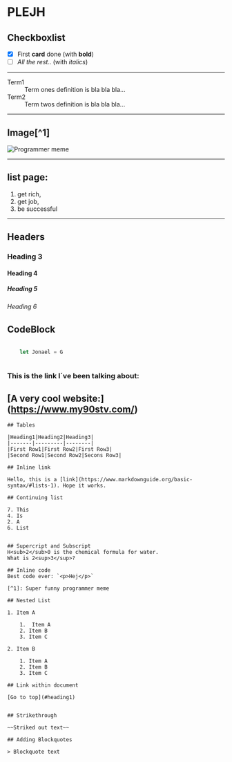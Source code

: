 <h1 id="heading1">PLEJH</h1>
 
## Checkboxlist  
- [x] First __card__ done (with __bold__)
- [ ] _All the rest.._  (with _italics_)

***

<dl>
 <dt>Term1</dt>
 <dd>Term ones definition is bla bla bla...</dd>

 <dt>Term2</dt>
 <dd>Term twos definition is bla bla bla...</dd>
</dl>

___

## Image[^1]

![Programmer meme](https://assets-global.website-files.com/5f3c19f18169b62a0d0bf387/60d33be8cf4ba7565123c8bc_YPD3ulQQAGQpOcnqIm3QzSTRgzmr1SexpW9ZjMpJ1mAnUxx4iF05XOTu44sk0qQG-8XgBcYmGZGAD-5SAZvJl3TjtmhgWnn-w0C2XKwhBscV78RVvhwZfyp0v_Pa6sNj5zxpOvRW.png)

___

## list page:

1. get rich,
2. get job,
3. be successful
---


## Headers

### Heading 3
#### Heading 4
##### Heading 5
###### Heading 6

## CodeBlock

```Javascript
        
    let Jonael = G
    

```
### This is the link I´ve been talking about:

[A very cool website:] (https://www.my90stv.com/)
-------------------------------------------------
```
## Tables

|Heading1|Heading2|Heading3|
|-------|---------|--------|
|First Row1|First Row2|First Row3|
|Second Row1|Second Row2|Secons Row3|

## Inline link

Hello, this is a [link](https://www.markdownguide.org/basic-syntax/#lists-1). Hope it works.  

## Continuing list

7. This
4. Is
2. A
6. List


## Supercript and Subscript
H<sub>2</sub>0 is the chemical formula for water.  
What is 2<sup>3</sup>?  

## Inline code
Best code ever: `<p>Hej</p>`

[^1]: Super funny programmer meme

## Nested List

1. Item A
    
    1.  Item A
    2. Item B
    3. Item C

2. Item B
    
    1. Item A
    2. Item B
    3. Item C

## Link within document

[Go to top](#heading1)


## Strikethrough

~~Striked out text~~

## Adding Blockquotes

> Blockquote text
